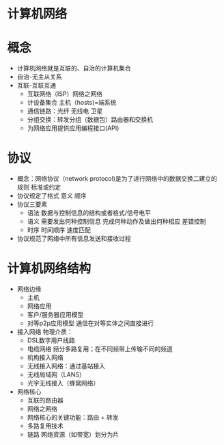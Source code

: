 # 计算机网络
# 概念
- 计算机网络就是互联的、自治的计算机集合
- 自治-无主从关系
- 互联-互联互通
   - 互联网络（ISP）网络之网络
   - 计设备集合 主机（hosts)=端系统
   - 通信链路：光纤 无线电 卫星
   - 分组交换：转发分组（数据包）路由器和交换机
   - 为网络应用提供应用编程接口(API)
 
# 协议
- 概念：网络协议（network protocol)是为了进行网络中的数据交换二建立的规则 标准或约定
- 协议规定了格式 意义 顺序
- 协议三要素
  - 语法 数据与控制信息的结构或者格式/信号电平
  - 语义 需要发出何种控制信息 完成何种动作及做出何种相应 差错控制
  - 时序 时间顺序 速度匹配
- 协议规范了网络中所有信息发送和接收过程

# 计算机网络结构
- 网络边缘
  - 主机
  - 网络应用
  - 客户/服务器应用模型
  - 对等p2p应用模型 通信在对等实体之间直接进行
- 接入网络 物理介质：
  - DSL数字用户线路
  - 电缆网络 频分多路复用；在不同频带上传输不同的频道
  - 机构接入网络
  - 无线接入网络：通过基站接入 
  - 无线局域网（LANS）
  - 光宇无线接入（蜂窝网络）
- 网络核心
  - 互联的路由器
  - 网络之网络
  - 网络核心的关键功能：路由 + 转发  
  - 多路复用技术
   - 链路 网络资源（如带宽）划分为片 
 